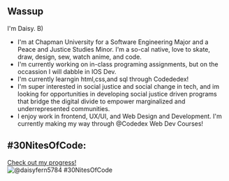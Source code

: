 ## Wassup  

I'm Daisy. B)

- I'm at Chapman University for a Software Engineering Major and a Peace and Justice Studies Minor. 
  I'm a so-cal native, love to skate, draw, design, sew, watch anime, and code. 
- I'm currently working on in-class programing assignments, but on the occassion I will dabble in IOS Dev.
- I'm currently learngin html,css,and sql through Codededex!
- I'm super interested in social justice and social change in tech, and im looking for opportunities in developing social justice driven programs
  that bridge the digital divide to empower marginalized and underrepresented communities.
- I enjoy work in frontend, UX/UI, and Web Design and Development. I'm currently making my way through @Codedex Web Dev Courses! 

## #30NitesOfCode:
  [Check out my progress!](https://www.codedex.io/@daisyfern5784/30-nites-of-code)  
  ![@daisyfern5784 #30NitesOfCode](https://www.codedex.io/api/petStatus?user=daisyfern5784)

